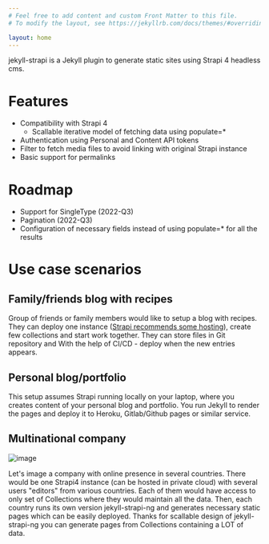 ```yaml
---
# Feel free to add content and custom Front Matter to this file.
# To modify the layout, see https://jekyllrb.com/docs/themes/#overriding-theme-defaults

layout: home
---
```


jekyll-strapi    is a Jekyll plugin to generate static sites using Strapi 4 headless cms. 

# Features
* Compatibility with Strapi 4
    * Scallable iterative model of fetching data using populate=*
* Authentication using Personal and Content API tokens
* Filter to fetch media files to avoid linking with original Strapi instance
* Basic support for permalinks


# Roadmap

* Support for SingleType (2022-Q3)
* Pagination (2022-Q3)
* Configuration of necessary fields instead of using populate=* for all the results

# Use case scenarios

## Family/friends blog with recipes

Group of friends or family members would like to setup a blog with recipes. They can deploy one instance ([Strapi recommends some hosting](https://docs.strapi.io/developer-docs/latest/setup-deployment-guides/deployment.html)), create few collections and start work together. They can store files in Git repository and With the help of CI/CD - deploy when the new entries appears.  


## Personal blog/portfolio

This setup assumes Strapi running locally on your laptop, where you creates content of your personal blog and portfolio. You run Jekyll to render the pages and deploy it to Heroku, Gitlab/Github pages or similar service.

## Multinational company

![image](/assets/images/jekyll-strapi-ng.drawio.png)

Let's image a company with online presence in several countries. There would be one Strapi4 instance (can be hosted in private cloud) with several users "editors" from various countries. Each of them would have access to only set of Collections where they would maintain all the data. Then, each country runs its own version jekyll-strapi-ng and generates necessary static pages which can be easily deployed. Thanks for scallable design of jekyll-strapi-ng you can generate pages from Collections containing a LOT of data.



